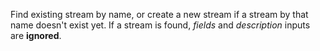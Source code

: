 
[comment]: # (StreamsCanvasModule)
Find existing stream by name, or create a new stream if a stream by that name doesn't exist yet. If a stream is found, *fields* and *description* inputs are **ignored**.